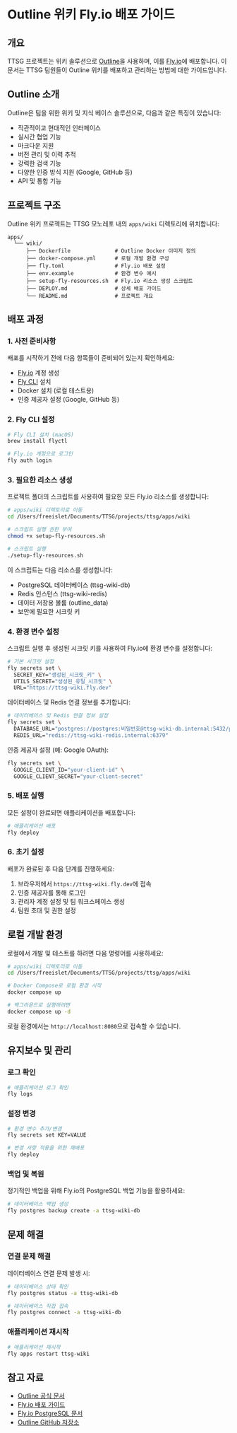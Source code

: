 # Outline 위키 Fly.io 배포 가이드

## 개요

TTSG 프로젝트는 위키 솔루션으로 [Outline](https://www.getoutline.com/)을 사용하며, 이를 [Fly.io](https://fly.io/)에 배포합니다. 이 문서는 TTSG 팀원들이 Outline 위키를 배포하고 관리하는 방법에 대한 가이드입니다.

## Outline 소개

Outline은 팀을 위한 위키 및 지식 베이스 솔루션으로, 다음과 같은 특징이 있습니다:

- 직관적이고 현대적인 인터페이스
- 실시간 협업 기능
- 마크다운 지원
- 버전 관리 및 이력 추적
- 강력한 검색 기능
- 다양한 인증 방식 지원 (Google, GitHub 등)
- API 및 통합 기능

## 프로젝트 구조

Outline 위키 프로젝트는 TTSG 모노레포 내의 `apps/wiki` 디렉토리에 위치합니다:

```
apps/
  └── wiki/
      ├── Dockerfile              # Outline Docker 이미지 정의
      ├── docker-compose.yml      # 로컬 개발 환경 구성
      ├── fly.toml                # Fly.io 배포 설정
      ├── env.example             # 환경 변수 예시
      ├── setup-fly-resources.sh  # Fly.io 리소스 생성 스크립트
      ├── DEPLOY.md               # 상세 배포 가이드
      └── README.md               # 프로젝트 개요
```

## 배포 과정

### 1. 사전 준비사항

배포를 시작하기 전에 다음 항목들이 준비되어 있는지 확인하세요:

- [Fly.io](https://fly.io) 계정 생성
- [Fly CLI](https://fly.io/docs/hands-on/install-flyctl/) 설치
- Docker 설치 (로컬 테스트용)
- 인증 제공자 설정 (Google, GitHub 등)

### 2. Fly CLI 설정

```bash
# Fly CLI 설치 (macOS)
brew install flyctl

# Fly.io 계정으로 로그인
fly auth login
```

### 3. 필요한 리소스 생성

프로젝트 폴더의 스크립트를 사용하여 필요한 모든 Fly.io 리소스를 생성합니다:

```bash
# apps/wiki 디렉토리로 이동
cd /Users/freeislet/Documents/TTSG/projects/ttsg/apps/wiki

# 스크립트 실행 권한 부여
chmod +x setup-fly-resources.sh

# 스크립트 실행
./setup-fly-resources.sh
```

이 스크립트는 다음 리소스를 생성합니다:
- PostgreSQL 데이터베이스 (ttsg-wiki-db)
- Redis 인스턴스 (ttsg-wiki-redis)
- 데이터 저장용 볼륨 (outline_data)
- 보안에 필요한 시크릿 키

### 4. 환경 변수 설정

스크립트 실행 후 생성된 시크릿 키를 사용하여 Fly.io에 환경 변수를 설정합니다:

```bash
# 기본 시크릿 설정
fly secrets set \
  SECRET_KEY="생성된_시크릿_키" \
  UTILS_SECRET="생성된_유틸_시크릿" \
  URL="https://ttsg-wiki.fly.dev"
```

데이터베이스 및 Redis 연결 정보를 추가합니다:

```bash
# 데이터베이스 및 Redis 연결 정보 설정
fly secrets set \
  DATABASE_URL="postgres://postgres:비밀번호@ttsg-wiki-db.internal:5432/postgres" \
  REDIS_URL="redis://ttsg-wiki-redis.internal:6379"
```

인증 제공자 설정 (예: Google OAuth):

```bash
fly secrets set \
  GOOGLE_CLIENT_ID="your-client-id" \
  GOOGLE_CLIENT_SECRET="your-client-secret"
```

### 5. 배포 실행

모든 설정이 완료되면 애플리케이션을 배포합니다:

```bash
# 애플리케이션 배포
fly deploy
```

### 6. 초기 설정

배포가 완료된 후 다음 단계를 진행하세요:

1. 브라우저에서 `https://ttsg-wiki.fly.dev`에 접속
2. 인증 제공자를 통해 로그인
3. 관리자 계정 설정 및 팀 워크스페이스 생성
4. 팀원 초대 및 권한 설정

## 로컬 개발 환경

로컬에서 개발 및 테스트를 하려면 다음 명령어를 사용하세요:

```bash
# apps/wiki 디렉토리로 이동
cd /Users/freeislet/Documents/TTSG/projects/ttsg/apps/wiki

# Docker Compose로 로컬 환경 시작
docker compose up

# 백그라운드로 실행하려면
docker compose up -d
```

로컬 환경에서는 `http://localhost:8080`으로 접속할 수 있습니다.

## 유지보수 및 관리

### 로그 확인

```bash
# 애플리케이션 로그 확인
fly logs
```

### 설정 변경

```bash
# 환경 변수 추가/변경
fly secrets set KEY=VALUE

# 변경 사항 적용을 위한 재배포
fly deploy
```

### 백업 및 복원

정기적인 백업을 위해 Fly.io의 PostgreSQL 백업 기능을 활용하세요:

```bash
# 데이터베이스 백업 생성
fly postgres backup create -a ttsg-wiki-db
```

## 문제 해결

### 연결 문제 해결

데이터베이스 연결 문제 발생 시:

```bash
# 데이터베이스 상태 확인
fly postgres status -a ttsg-wiki-db

# 데이터베이스 직접 접속
fly postgres connect -a ttsg-wiki-db
```

### 애플리케이션 재시작

```bash
# 애플리케이션 재시작
fly apps restart ttsg-wiki
```

## 참고 자료

- [Outline 공식 문서](https://docs.getoutline.com/)
- [Fly.io 배포 가이드](https://fly.io/docs/apps/)
- [Fly.io PostgreSQL 문서](https://fly.io/docs/postgres/)
- [Outline GitHub 저장소](https://github.com/outline/outline)
